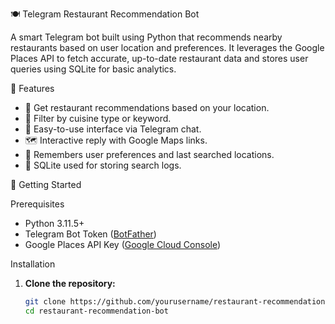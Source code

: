 🍽️ Telegram Restaurant Recommendation Bot

A smart Telegram bot built using Python that recommends nearby restaurants based on user location and preferences. It leverages the Google Places API to fetch accurate, up-to-date restaurant data and stores user queries using SQLite for basic analytics.

📌 Features

- 📍 Get restaurant recommendations based on your location.
- 🔎 Filter by cuisine type or keyword.
- 💬 Easy-to-use interface via Telegram chat.
- 🗺️ Interactive reply with Google Maps links.
- 🧠 Remembers user preferences and last searched locations.
- 💾 SQLite used for storing search logs.

🚀 Getting Started

Prerequisites

- Python 3.11.5+
- Telegram Bot Token ([BotFather](https://t.me/BotFather))
- Google Places API Key ([Google Cloud Console](https://console.cloud.google.com/))

Installation

1. **Clone the repository:**
   ```bash
   git clone https://github.com/yourusername/restaurant-recommendation-bot.git
   cd restaurant-recommendation-bot
